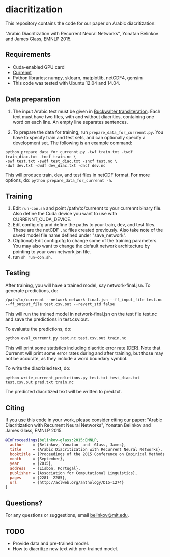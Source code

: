 # diacritization

This repository contains the code for our paper on Arabic diacritization:

"Arabic Diacritization with Recurrent Neural Networks", Yonatan Belinkov and James Glass, EMNLP 2015.

## Requirements
* Cuda-enabled GPU card
* [Currennt](http://sourceforge.net/projects/currennt)
* Python libraries: numpy, sklearn, matplotlib, netCDF4, gensim
* This code was tested with Ubuntu 12.04 and 14.04. 

## Data preparation
1. The input Arabic text must be given in [Buckwalter transliteration](http://www.qamus.org/transliteration.htm). Each text must have two files, with and without diacritics, containing one word on each line. An empty line separates sentences. 

2. To prepare the data for training, run `prepare_data_for_currennt.py`. You have to specify train and test sets, and can optionally specify a development set. The following is an example command:
```
python prepare_data_for_currennt.py -twf train.txt -twdf train_diac.txt -tncf train.nc \ 
-swf test.txt -swdf test_diac.txt -sncf test.nc \ 
-dwf dev.txt -dwdf dev_diac.txt -dncf dev.nc
```
This will produce train, dev, and test files in netCDF format. For more options, do: `python prepare_data_for_currennt -h`.

## Training
1. Edit `run-con.sh` and point /path/to/currennt to your currennt binary file. Also define the Cuda device you want to use with CURRENNT_CUDA_DEVICE. 
2. Edit config.cfg and define the paths to your train, dev, and test files. These are the netCDF `.nc` files created previously. Also take note of the saved model file name defined under "save_network".
3. (Optional) Edit config.cfg to change some of the training parameters. You may also want to change the default network architecture by pointing to your own network.jsn file.
4. run `sh run-con.sh`.

## Testing
After training, you will have a trained model, say network-final.jsn. To generate predictions, do:
```
/path/to/currennt --network network-final.jsn --ff_input_file test.nc --ff_output_file test.csv.out --revert_std false
```
This will run the trained model in network-final.jsn on the test file test.nc and save the predictions in test.csv.out. 

To evaluate the predictions, do:
```
python eval_currennt.py test.nc test.csv.out train.nc
```
This will print some statistics including diacritic error rate (DER). Note that Currennt will print some error rates during and after training, but those may not be accurate, as they include a word boundary symbol. 

To write the diacrizied text, do:
```
python write_currennt_predictions.py test.txt test_diac.txt test.csv.out pred.txt train.nc
```
The predicted diacritized text will be written to pred.txt. 

## Citing
If you use this code in your work, please consider citing our paper:
"Arabic Diacritization with Recurrent Neural Networks", Yonatan Belinkov and James Glass, EMNLP 2015.

```bib
@InProceedings{belinkov-glass:2015:EMNLP,
  author    = {Belinkov, Yonatan  and  Glass, James},
  title     = {Arabic Diacritization with Recurrent Neural Networks},
  booktitle = {Proceedings of the 2015 Conference on Empirical Methods in Natural Language Processing},
  month     = {September},
  year      = {2015},
  address   = {Lisbon, Portugal},
  publisher = {Association for Computational Linguistics},
  pages     = {2281--2285},
  url       = {http://aclweb.org/anthology/D15-1274}
}
```

## Questions?
For any questions or suggestions, email belinkov@mit.edu. 

## TODO
* Provide data and pre-trained model.
* How to diacritize new text with pre-trained model. 
